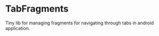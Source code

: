 TabFragments
============

Tiny lib for managing fragments for navigating through tabs in android application.
